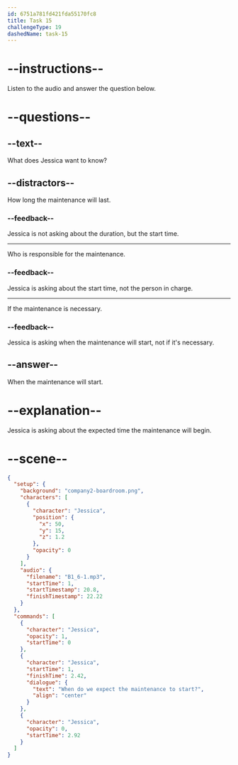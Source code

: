 ```yaml
---
id: 6751a781fd421fda55170fc8
title: Task 15
challengeType: 19
dashedName: task-15
---
```


<!-- (Audio) Jessica: When do we expect the maintenance to start? -->

# --instructions--

Listen to the audio and answer the question below.

# --questions--

## --text--

What does Jessica want to know?

## --distractors--

How long the maintenance will last.

### --feedback--

Jessica is not asking about the duration, but the start time.

---

Who is responsible for the maintenance.

### --feedback--

Jessica is asking about the start time, not the person in charge.

---

If the maintenance is necessary.

### --feedback--

Jessica is asking when the maintenance will start, not if it's necessary.

## --answer--

When the maintenance will start.

# --explanation--

Jessica is asking about the expected time the maintenance will begin.

# --scene--

```json
{
  "setup": {
    "background": "company2-boardroom.png",
    "characters": [
      {
        "character": "Jessica",
        "position": {
          "x": 50,
          "y": 15,
          "z": 1.2
        },
        "opacity": 0
      }
    ],
    "audio": {
      "filename": "B1_6-1.mp3",
      "startTime": 1,
      "startTimestamp": 20.8,
      "finishTimestamp": 22.22
    }
  },
  "commands": [
    {
      "character": "Jessica",
      "opacity": 1,
      "startTime": 0
    },
    {
      "character": "Jessica",
      "startTime": 1,
      "finishTime": 2.42,
      "dialogue": {
        "text": "When do we expect the maintenance to start?",
        "align": "center"
      }
    },
    {
      "character": "Jessica",
      "opacity": 0,
      "startTime": 2.92
    }
  ]
}
```

